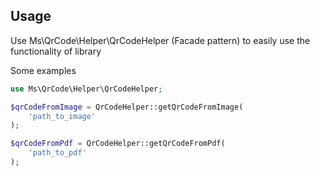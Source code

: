 ## Usage

Use Ms\QrCode\Helper\QrCodeHelper (Facade pattern) to easily use the functionality of library

Some examples

```php
use Ms\QrCode\Helper\QrCodeHelper;

$qrCodeFromImage = QrCodeHelper::getQrCodeFromImage(
    'path_to_image'
);

$qrCodeFromPdf = QrCodeHelper::getQrCodeFromPdf(
    'path_to_pdf'
);
```
